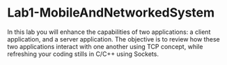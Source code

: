 # Lab1-MobileAndNetworkedSystem
In this lab you will enhance the capabilities of two applications: a client application, and a server application. The objective is to review how these two applications interact with one another using TCP concept, while refreshing your coding stills in C/C++ using Sockets.
